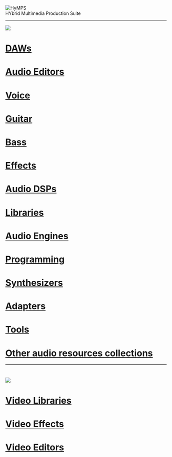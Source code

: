 ![HyMPS](http://www.forart.it/progetti/HyMPS/logo.png)<br>
HYbrid Multimedia Production Suite

---
![](https://flat.badgen.net/badge/HyMPS/AUDIO?scale=3?color=green)

# [DAWs](https://github.com/forart/HyMPS/blob/main/DAWs.md#subsections)
# [Audio Editors](https://github.com/forart/HyMPS/blob/main/Aeditors.md)
# [Voice](https://github.com/forart/HyMPS/blob/main/Voice.md)
# [Guitar](https://github.com/forart/HyMPS/blob/main/Guitar.md)
# [Bass](https://github.com/forart/HyMPS/blob/main/BassDSPs.md)
# [Effects](https://github.com/forart/HyMPS/blob/main/AudioFXs.md)
# [Audio DSPs](https://github.com/forart/HyMPS/blob/main/AudioDSPs.md)
# [Libraries](https://github.com/forart/HyMPS/blob/main/AudioLIBs.md)
# [Audio Engines](https://github.com/forart/HyMPS/blob/main/Aengines.md)
# [Programming](https://github.com/forart/HyMPS/blob/main/Programming.md)
# [Synthesizers](https://github.com/forart/HyMPS/blob/main/Synths.md)
# [Adapters](https://github.com/forart/HyMPS/blob/main/Adapters.md)
# [Tools](https://github.com/forart/HyMPS/blob/main/A_Tools.md)

# [Other audio resources collections](https://github.com/forart/HyMPS/blob/main/A_Collections.md)

---
# ![](https://flat.badgen.net/badge/HyMPS/VIDEO?scale=3?color=green)
# [Video Libraries](https://github.com/forart/HyMPS/blob/main/VideoLIBs.md)
# [Video Effects](https://github.com/forart/HyMPS/blob/main/VideoFXs.md)
# [Video Editors](https://github.com/forart/HyMPS/blob/main/VideoNLEs.md)

    
